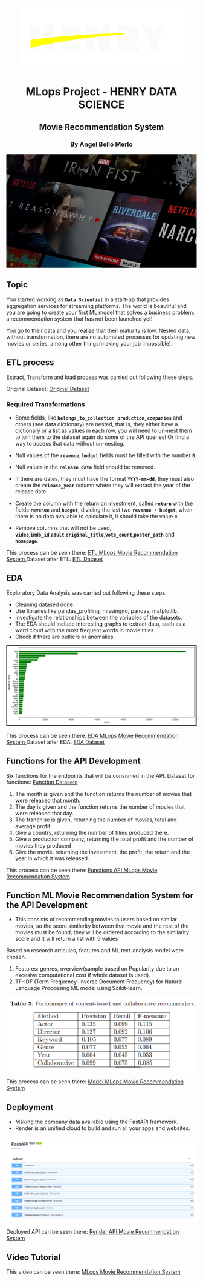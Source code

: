<p align=center><img src="src/logo-henry.png"><p>

# <h1 align=center> MLops Project - HENRY DATA SCIENCE <h/>
## <h2 align=center> Movie Recommendation System <h/>
### <h3 align=center> By Angel Bello Merlo <h/>
<p align="center">
<img src="src/Recomendation.jpg"  height=300>
</p>

## Topic

You started working as **`Data Scientist`** in a start-up that provides aggregation services for streaming platforms. The world is beautiful and you are going to create your first ML model that solves a business problem: a recommendation system that has not been launched yet!

You go to their data and you realize that their maturity is low. Nested data, without transformation, there are no automated processes for updating new movies or series, among other things(making your job impossible).

## ETL process
Extract, Transform and load process was carried out following these steps.

Original Dataset:
[Original Dataset ](https://github.com/Abyzou1995/PI01_DATA10_MLops_HENRY/tree/main/Dataset_original)

### Required Transformations
+ Some fields, like **`belongs_to_collection`**, **`production_companies`** and others (see data dictionary) are nested, that is, they either have a dictionary or a list as values ​​in each row, you will need to un-nest them to join them to the dataset again do some of the API queries! Or find a way to access that data without un-nesting.

+ Null values ​​of the **`revenue`**, **`budget`** fields must be filled with the number **`0`**.
  
+ Null values ​​in the **`release date`** field should be removed.

+ If there are dates, they must have the format **`YYYY-mm-dd`**, they must also create the **`release_year`** column where they will extract the year of the release date.

+ Create the column with the return on investment, called **`return`** with the fields **`revenue`** and **`budget`**, dividing the last two **`revenue / budget`**, when there is no data available to calculate it, it should take the value **`0`**.

+ Remove columns that will not be used, **`video`**,**`imdb_id`**,**`adult`**,**`original_title`**,**`vote_count`**,**`poster_path`** and **`homepage`**.

This process can be seen there:
[ETL MLops Movie Recommendation System ](https://github.com/Abyzou1995/PI01_DATA10_MLops_HENRY/blob/main/ETL_MLops.ipynb)
Dataset after ETL:
[ETL Dataset ](https://github.com/Abyzou1995/PI01_DATA10_MLops_HENRY/tree/main/Dataset_API)

## EDA 
Exploratory Data Analysis was carried out following these steps.
+ Cleaning datased done.
+ Use libraries like pandas_profiling, missingno, pandas, matplotlib.
+ Investigate the relationships between the variables of the datasets.
+ The EDA should include interesting graphs to extract data, such as a word cloud with the most frequent words in movie titles.
+ Check if there are outliers or anomalies.

<p align=center><img src="src/EDA3.png"><p>

This process can be seen there:
[EDA MLops Movie Recommendation System ](https://github.com/Abyzou1995/PI01_DATA10_MLops_HENRY/blob/main/EDA_MLops.ipynb)
Dataset after EDA:
[EDA Dataset ](https://github.com/Abyzou1995/PI01_DATA10_MLops_HENRY/tree/main/Dataset_ML)

## Functions for the API Development
Six functions for the endpoints that will be consumed in the API.
Dataset for functions:
[Function Datasets](https://github.com/Abyzou1995/PI01_DATA10_MLops_HENRY/tree/main/Dataset_API)
1. The month is given and the function returns the number of movies that were released that month.
2. The day is given and the function returns the number of movies that were released that day.
3. The franchise is given, returning the number of movies, total and average profit.
4. Give a country, returning the number of films produced there.
5. Give a production company, returning the total profit and the number of movies they produced
6. Give the movie, returning the investment, the profit, the return and the year in which it was released.

This process can be seen there:
[Functions API MLops Movie Recommendation System ](https://github.com/Abyzou1995/PI01_DATA10_MLops_HENRY/blob/main/FunctionAPI_MLops.ipynb)

## Function ML Movie Recommendation System for the API Development

+ This consists of recommending movies to users based on similar movies, so the score similarity between that movie and the rest of the movies must be found, they will be ordered according to the similarity score and it will return a list with 5 values

Based on research articules, features and ML text-analysis model were chosen.
1. Features: genres, overview(sample based on Popularity due to an excesive computational cost if whole dataset is used).
2. TF-IDF (Term Frequency–Inverse Document Frequency) for Natural Language Proccesing ML model using Scikit-learn.

<p align=center><img src="src/EDA2.png"><p>

This process can be seen there:
[Model MLops Movie Recommendation System ](https://github.com/Abyzou1995/PI01_DATA10_MLops_HENRY/blob/main/ModelML_MLops.ipynb)

## Deployment
+ Making the company data available using the FastAPI framework.
+ Render is an unified cloud to build and run all your apps and websites.
<p align=center><img src="src/Render.png"><p>

Deployed API can be seen there:
[Render API Movie Recommendation System ](https://mlops-data10.onrender.com/docs)

## Video Tutorial
This video can be seen there:
[MLops Movie Recommendation System ](https://github.com/Marcostamal/PI_MASA_DE/blob/main/Data_Cleaning_Plataformas.ipynb)

